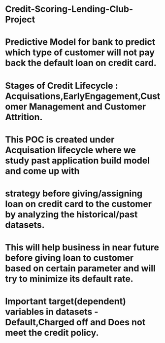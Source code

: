 # Credit-Scoring-Lending-Club-Project

# Predictive Model for bank to predict which type of customer will not pay back the default loan on credit card.

# Stages of Credit Lifecycle : Acquisations,EarlyEngagement,Customer Management and Customer Attrition.

# This POC is created under Acquisation lifecycle where we study past application build model and come up with 
# strategy before giving/assigning loan on credit card to the customer by analyzing the historical/past datasets.

# This will help business in near future before giving loan to customer based on certain parameter and will try to minimize its default rate.

# Important target(dependent) variables in datasets -Default,Charged off and Does not meet the credit policy.


